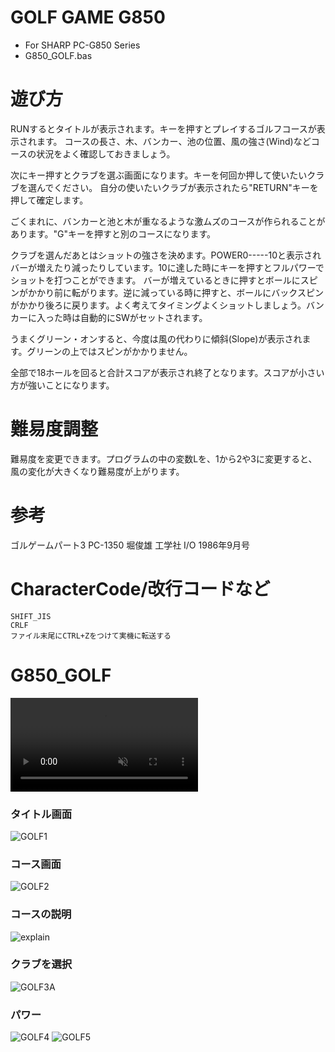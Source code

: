 # GOLF GAME G850
- For SHARP PC-G850 Series
- G850_GOLF.bas

# 遊び方
RUNするとタイトルが表示されます。キーを押すとプレイするゴルフコースが表示されます。
コースの長さ、木、バンカー、池の位置、風の強さ(Wind)などコースの状況をよく確認しておきましょう。

次にキー押すとクラブを選ぶ画面になります。キーを何回か押して使いたいクラブを選んでください。
自分の使いたいクラブが表示されたら"RETURN"キーを押して確定します。

ごくまれに、バンカーと池と木が重なるような激ムズのコースが作られることがあります。"G"キーを押すと別のコースになります。

クラブを選んだあとはショットの強さを決めます。POWER0-----10と表示されバーが増えたり減ったりしています。10に達した時にキーを押すとフルパワーでショットを打つことができます。
バーが増えているときに押すとボールにスピンがかかり前に転がります。逆に減っている時に押すと、ボールにバックスピンがかかり後ろに戻ります。よく考えてタイミングよくショットしましょう。バンカーに入った時は自動的にSWがセットされます。

うまくグリーン・オンすると、今度は風の代わりに傾斜(Slope)が表示されます。グリーンの上ではスピンがかかりません。

全部で18ホールを回ると合計スコアが表示され終了となります。スコアが小さい方が強いことになります。

# 難易度調整
難易度を変更できます。プログラムの中の変数Lを、1から2や3に変更すると、風の変化が大きくなり難易度が上がります。

# 参考
ゴルゲームパート3 PC-1350 堀俊雄 工学社 I/O 1986年9月号

# CharacterCode/改行コードなど
```
SHIFT_JIS
CRLF
ファイル末尾にCTRL+Zをつけて実機に転送する
```

# G850_GOLF
<div><video controls src="https://github.com/yoneworld/G850_GOLF/assets/2682671/12a59b66-fe4e-4890-896d-056fbe825d7d" muted="false"></video></div>

### タイトル画面
![GOLF1](https://github.com/yoneworld/G850_GOLF/assets/2682671/5852bbc7-377e-480c-80cc-dee9ada9d00c)

### コース画面
![GOLF2](https://github.com/yoneworld/G850_GOLF/assets/2682671/1c66cf81-8790-468a-9cf9-00212542ed72)

### コースの説明
![explain](https://github.com/yoneworld/G850_GOLF/assets/2682671/88810eae-8040-4420-b96c-83aee39e4e21)

### クラブを選択
![GOLF3A](https://github.com/yoneworld/G850_GOLF/assets/2682671/dc56834c-0cf7-400d-88ee-e1382511835e)

### パワー
![GOLF4](https://github.com/yoneworld/G850_GOLF/assets/2682671/9443ea58-7ba1-48e7-bc50-7e29dbb5bcb1)
![GOLF5](https://github.com/yoneworld/G850_GOLF/assets/2682671/c862962e-00a7-4f96-ba89-ec1219f54d63)
